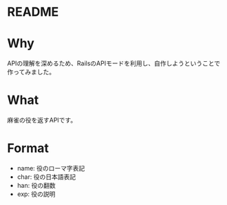 # README

# Why
APIの理解を深めるため、RailsのAPIモードを利用し、自作しようということで作ってみました。

# What
麻雀の役を返すAPIです。

# Format
- name: 役のローマ字表記
- char: 役の日本語表記
- han: 役の翻数
- exp: 役の説明
